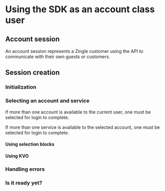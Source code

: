 # Using the SDK as an account class user

## Account session

An account session represents a Zingle customer using the API to communicate with their own guests or customers.

## Session creation

### Initialization

### Selecting an account and service

If more than one account is available to the current user, one must be selected for login to complete.

If more than one service is available to the selected account, one must be selected for login to complete.

#### Using selection blocks

#### Using KVO

### Handling errors

### Is it ready yet?